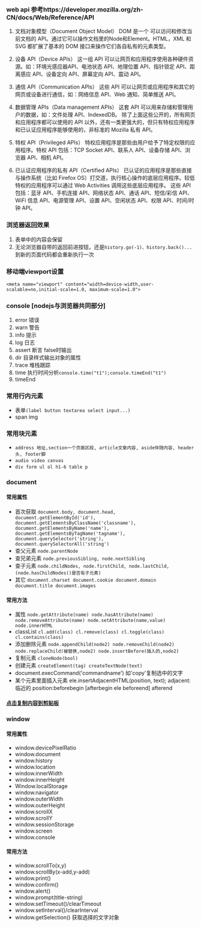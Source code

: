### web api 参考https://developer.mozilla.org/zh-CN/docs/Web/Reference/API
1. 文档对象模型（Document Object Model）
DOM 是一个 可以访问和修改当前文档的  API。通过它可以操作文档里的Node和Element。HTML，XML 和 SVG 都扩展了基本的 DOM 接口来操作它们各自私有的元素类型。
2. 设备 API（Device APIs）
这一组 API 可以让网页和应用程序使用各种硬件资源。如：环境光感应器API、电池状态 API、地理位置 API、指针锁定 API、距离感应 API、设备定向 API、屏幕定向 API、震动 API。
3. 通信 API（Communication APIs）
这些 API 可以让网页或应用程序和其它的网页或设备进行通信，如：网络信息 API、Web 通知、简单推送 API。
4. 数据管理 APIs（Data management APIs）
这套 API 可以用来存储和管理用户的数据，如：文件处理 API、IndexedDB。
除了上面这些公开的，所有网页和应用程序都可以使用的 API 以外，还有一类更强大的，但只有特权应用程序和已认证应用程序能够使用的，非标准的 Mozilla 私有 API。

5. 特权 API（Privileged APIs）
特权应用程序是那些由用户给予了特定权限的应用程序。特权 API 包括：TCP Socket API、联系人 API、设备存储 API、浏览器 API、相机 API。
6. 已认证应用程序的私有 API（Certified APIs）
已认证的应用程序是那些直接与操作系统（比如 Firefox OS）打交道，执行核心操作的底层应用程序。较低特权的应用程序可以通过 Web Activities 调用这些底层应用程序。 这些 API 包括：蓝牙 API、手机连接 API、网络状态 API、通话 API、短信/彩信 API、WiFi 信息 API、电源管理 API、设置 API、空闲状态 API、权限 API、时间/时钟 API。
### 浏览器返回效果
1. 表单中的内容会保留
2. 无论浏览器自带的返回前进按钮，还是`history.go(-1)、history.back()...`到新的页面代码都会重新执行一次
### 移动端viewport设置
 `<meta name="viewport" content="width=device-width,user-scalable=no,initial-scale=1.0, maximum-scale=1.0">`
### console [nodejs与浏览器共同部分]
1. error 错误
2. warn 警告
3. info 提示
4. log 日志
5. assert 断言 false时输出
6. dir 目录样式输出对象的属性
7. trace 堆栈跟踪
8. time 执行时间分析`console.time("t1");console.timeEnd("t1")`
9. timeEnd
### 常用行内元素
* 表单`(label button textarea select input...)`
* span img
### 常用块元素
* `address 地址,section一个页面区段, article文章内容, aside伴随内容, header头, footer脚`
* `audio video canvas`
* `div form ul ol h1-6 table p`
### document
#### 常用属性
* 首次获取 `document.body, document.head, document.getElementById('id'), document.getElementsByClassName('classname'), document.getElementsByName('name'), document.getElementsByTagName('tagname'), document.querySelector('string'), document.querySelectorAll('string')`
* 查父元素 `node.parentNode`
* 查兄弟元素 `node.previousSibling, node.nextSibling`
* 查子元素 `node.childNodes, node.firstChild, node.lastChild, (node.hasChildNodes()是否有子元素)`
* 其它 `document.charset document.cookie document.domain document.title document.images`
#### 常用方法
* 属性 `node.getAttribute(name) node.hasAttribute(name) node.removeAttribute(name) node.setAttribute(name,value) node.innerHTML`
* classList `cl.add(class) cl.remove(class) cl.toggle(class) cl.contains(class)`
* 添加删除元素 `node.appendChild(node2) node.removeChild(node2) node.replaceChild(被替换,node2) node.insertBefore(插入的,node2)`
* 复制元素 `cloneNode(bool)`
* 创建元素 `createElement(tag) createTextNode(text)`
* document.execCommand('commandname') 如'copy'复制选中的文字
* 某个元素里面插入元素 ele.insertAdjacentHTML(position, text); adjacent:临近的 position:beforebegin [afterbegin ele beforeend] afterend
#### [点击复制内容到剪贴板](https://github.com/necolas/react-native-web/blob/master/src/apis/Clipboard/index.js)
### window
#### 常用属性
* window.devicePixelRatio
* window.document
* window.history
* window.location
* window.innerWidth
* window.innerHeight
* Window.localStorage
* window.navigator
* window.outerWidth
* window.outerHeight
* window.scrollX
* window.scrollY
* window.sessionStorage 
* window.screen
* window.console

#### 常用方法
* window.scrollTo(x,y)
* window.scrollBy(x-add,y-add)
* window.print()
* window.confirm()
* window.alert()
* window.prompt(title-string)
* window.setTimeout()/clearTimeout
* window.setInterval()/clearInterval
* window.getSelection() 获取选择的文字对象
